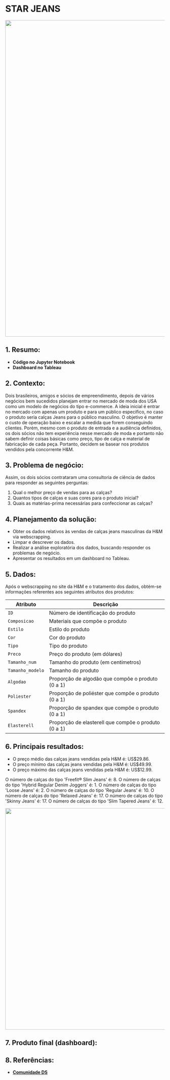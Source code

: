 # STAR JEANS
 
<img src = "https://user-images.githubusercontent.com/94937578/178168655-72a2ab65-b7b9-4a91-aada-135258a8d330.png" width="1000px" />
</div>

## 1. Resumo:

- <b>Código no Jupyter Notebook</b>
- <b>Dashboard no Tableau</b>

## 2. Contexto:

Dois brasileiros, amigos e sócios de empreendimento, depois de vários negócios bem sucedidos planejam entrar no mercado de moda dos USA como um modelo de negócios do tipo e-commerce. A ideia inicial é entrar no mercado com apenas um produto e para um público específico, no caso o produto seria calças Jeans para o público masculino. O objetivo é manter o custo de operação baixo e escalar a medida que forem conseguindo clientes. Porém, mesmo com o produto de entrada e a audiência definidos, os dois sócios não tem experiência nesse mercado de moda e portanto não sabem definir coisas básicas como preço, tipo de calça e material de fabricação de cada peça. Portanto, decidem se basear nos produtos vendidos pela concorrente H&M.

## 3. Problema de negócio:

Assim, os dois sócios contrataram uma consultoria de ciência de dados para responder as seguintes perguntas:

1. Qual o melhor preço de vendas para as calças?
2. Quantos tipos de calças e suas cores para o produto inicial?
3. Quais as matérias-prima necessárias para confeccionar as calças?

## 4. Planejamento da solução:

- Obter os dados relativos às vendas de calças jeans masculinas da H&M via webscrapping.
- Limpar e descrever os dados.
- Realizar a análise exploratória dos dados, buscando responder os problemas de negócio.
- Apresentar os resultados em um dashboard no Tableau.

## 5. Dados:

Após o webscrapping no site da H&M e o tratamento dos dados, obtém-se informações referentes aos seguintes atributos dos produtos: 

**Atributo** | **Descrição**
--- | --- 
 `ID` | Número de identificação do produto
 `Composicao` | Materiais que compõe o produto
 `Estilo` | Estilo do produto
 `Cor` | Cor do produto
 `Tipo` | Tipo do produto
 `Preco` | Preço do produto (em dólares)
 `Tamanho_num` | Tamanho do produto (em centímetros)
 `Tamanho_modelo` | Tamanho do produto
 `Algodao` | Proporção de algodão que compõe o produto (0 a 1)
 `Poliester` | Proporção de poliéster que compõe o produto (0 a 1)
 `Spandex` | Proporção de spandex que compõe o produto (0 a 1)
 `Elasterell` | Proporção de elasterell que compõe o produto (0 a 1)
 
## 6. Principais resultados:

- O preço médio das calças jeans vendidas pela H&M é: US$29.86.
- O preço mínimo das calças jeans vendidas pela H&M é: US$49.99.
- O preço máximo das calças jeans vendidas pela H&M é: US$12.99.

O número de calças do tipo 'Freefit® Slim Jeans' é: 8.
O número de calças do tipo 'Hybrid Regular Denim Joggers' é: 1.
O número de calças do tipo 'Loose Jeans' é: 2.
O número de calças do tipo 'Regular Jeans' é: 10.
O número de calças do tipo 'Relaxed Jeans' é: 17.
O número de calças do tipo 'Skinny Jeans' é: 17.
O número de calças do tipo 'Slim Tapered Jeans' é: 12.

<img src = "https://user-images.githubusercontent.com/94937578/178369536-5241f7cf-aa6a-4f2a-bac0-ae980da952a5.png" width="700px" />


## 7. Produto final (dashboard):

## 8. Referências:

- [<b>Comunidade DS</b>](https://www.comunidadedatascience.com/)


